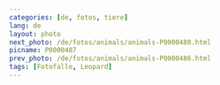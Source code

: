 ```yaml
---
categories: [de, fotos, tiere]
lang: de
layout: photo
next_photo: /de/fotos/animals/animals-P0000480.html
picname: P0000487
prev_photo: /de/fotos/animals/animals-P0000486.html
tags: [Fotofalle, Leopard]
---
```

